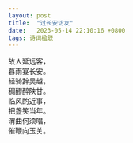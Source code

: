 ```yaml
---
layout: post
title:  "过长安访友"
date:   2023-05-14 22:10:16 +0800
tags: 诗词楹联
---
```


故人延远客，  
暮雨宴长安。  
轻骑辞吴越，  
稠醪醉陕甘。  
临风酌近事，  
把盏笑当年。  
渭曲何须唱，  
催鞭向玉关。

